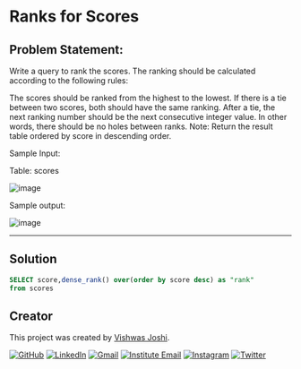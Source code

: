 # Ranks for Scores

## Problem Statement:

Write a query to rank the scores. The ranking should be calculated according to the following rules:

The scores should be ranked from the highest to the lowest.
If there is a tie between two scores, both should have the same ranking.
After a tie, the next ranking number should be the next consecutive integer value. In other words, there should be no holes between ranks.
Note: Return the result table ordered by score in descending order.

Sample Input:




Table: scores

![image](https://github.com/vishwasjoshi2019/DSML/assets/98074283/8ce2aec0-f980-478c-a3ca-5106f9991242)

Sample output:

![image](https://github.com/vishwasjoshi2019/DSML/assets/98074283/03bb9ec1-fbc5-4f51-8940-55628389686d)

---

## Solution

```sql
SELECT score,dense_rank() over(order by score desc) as "rank"
from scores

```
## Creator

This project was created by [Vishwas Joshi](https://github.com/vishwasjoshi2019).


[![GitHub](https://img.shields.io/badge/GitHub-%40vishwasjoshi2019-blue)](https://github.com/vishwasjoshi2019)
[![LinkedIn](https://img.shields.io/badge/LinkedIn-%40vishwasjoshi2019-blue)](https://www.linkedin.com/in/vishwasjoshi2019/)
[![Gmail](https://img.shields.io/badge/Gmail-vishwasjoshi2019%40gmail.com-red)](mailto:vishwasjoshi2019@gmail.com)
[![Institute Email](https://img.shields.io/badge/Institute%20Email-vishwas.j%40iitgn.ac.in-red)](mailto:vishwas.j@iitgn.ac.in)
[![Instagram](https://img.shields.io/badge/Instagram-%40cursed__geek-orange)](https://www.instagram.com/cursed_geek/)
[![Twitter](https://img.shields.io/badge/Twitter-%40Vishwas79116150-blue)](https://twitter.com/Vishwas79116150)


